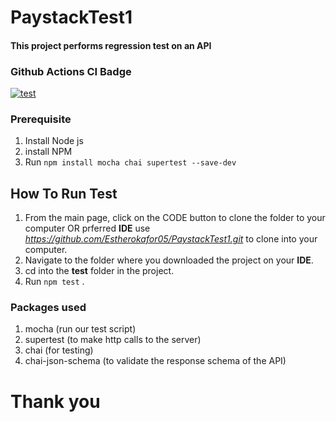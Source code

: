 # PaystackTest1

#### This project performs regression test on an API

### Github Actions CI Badge

[![test](https://github.com/Estherokafor05/PaystackTest1/actions/workflows/node.js.yml/badge.svg)](https://github.com/Estherokafor05/PaystackTest1/actions/workflows/node.js.yml)

### Prerequisite
1. Install Node js
2. install NPM
3. Run ```npm install mocha chai supertest --save-dev```

## How To Run Test 
1. From the main page, click on the CODE button to clone the folder to your computer OR prferred **IDE**
use *https://github.com/Estherokafor05/PaystackTest1.git* to clone into your computer.
2. Navigate to the folder where you downloaded the project on your **IDE**.
3. cd into the **test** folder in the project.
4. Run ```npm test``` .

### Packages used
1. mocha (run our test script)
2. supertest (to make http calls to the server)
3. chai (for testing)
4. chai-json-schema (to validate the response schema of the API)

# Thank you
